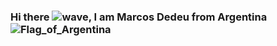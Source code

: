 ### Hi there ![wave](https://user-images.githubusercontent.com/62359173/125173833-b5b85580-e197-11eb-8038-0a23689f914b.gif), I am Marcos Dedeu from Argentina![Flag_of_Argentina](https://user-images.githubusercontent.com/62359173/125173869-029c2c00-e198-11eb-86a0-0f479dec1065.gif)


<!--
**mdedeu/mdedeu** is a ✨ _special_ ✨ repository because its `README.md` (this file) appears on your GitHub profile.

Here are some ideas to get you started:

- 🔭 I’m currently working on ...
- 🌱 I’m currently learning ...
- 👯 I’m looking to collaborate on ...
- 🤔 I’m looking for help with ...
- 💬 Ask me about ...
- 📫 How to reach me: ...
- 😄 Pronouns: ...
- ⚡ Fun fact: ...
-->
